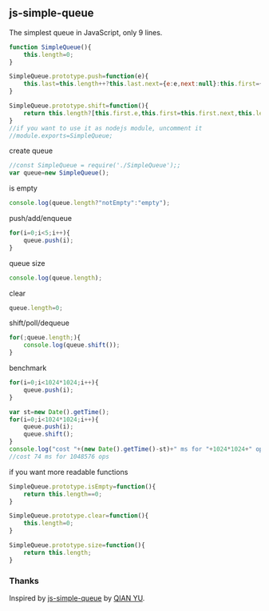 ## js-simple-queue

The simplest queue in JavaScript, only 9 lines.

```js
function SimpleQueue(){
    this.length=0;
}

SimpleQueue.prototype.push=function(e){
    this.last=this.length++?this.last.next={e:e,next:null}:this.first={e:e,next:null};
}

SimpleQueue.prototype.shift=function(){
    return this.length?[this.first.e,this.first=this.first.next,this.length--][0]:null;
}
//if you want to use it as nodejs module, uncomment it
//module.exports=SimpleQueue;
```

create queue
```js
//const SimpleQueue = require('./SimpleQueue');;
var queue=new SimpleQueue();
```

is empty
```js
console.log(queue.length?"notEmpty":"empty");
```

push/add/enqueue
```js
for(i=0;i<5;i++){
    queue.push(i);
}
```

queue size
```js
console.log(queue.length);
```

clear
```js
queue.length=0;
```

shift/poll/dequeue
```js
for(;queue.length;){
    console.log(queue.shift());
}
```

benchmark
```js
for(i=0;i<1024*1024;i++){
    queue.push(i);
}

var st=new Date().getTime();
for(i=0;i<1024*1024;i++){
    queue.push(i);
    queue.shift();
}
console.log("cost "+(new Date().getTime()-st)+" ms for "+1024*1024+" ops");
//cost 74 ms for 1048576 ops
```

if you want more readable functions
```js
SimpleQueue.prototype.isEmpty=function(){
    return this.length==0;
}

SimpleQueue.prototype.clear=function(){
    this.length=0;
}

SimpleQueue.prototype.size=function(){
    return this.length;
}
```
### Thanks

Inspired by [js-simple-queue](https://github.com/foolfish3/js-simple-queue)
by [QIAN YU](https://github.com/foolfish3).
